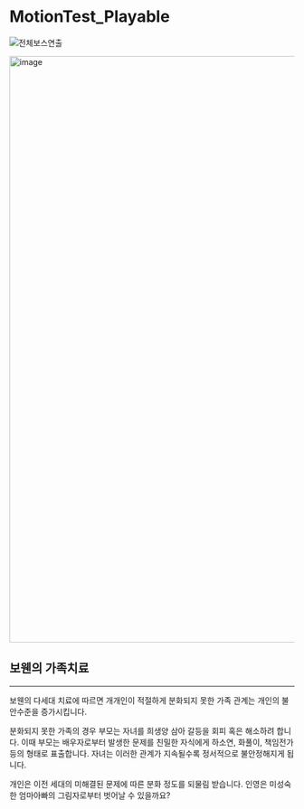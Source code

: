 # MotionTest_Playable
 
 ![전체보스연출](https://user-images.githubusercontent.com/46564046/235314111-4ea7c630-a4f5-4a8a-b34b-5859ca31969c.gif)
 
<img width="1038" alt="image" src="https://user-images.githubusercontent.com/46564046/235314581-ef8dc954-d9ae-4a9d-b919-ef99c3058e7c.png">

## 보웬의 가족치료

---

보웬의 다세대 치료에 따르면 개개인이 적절하게 분화되지 못한 가족 관계는 개인의 불안수준을 증가시킵니다. 

분화되지 못한 가족의 경우 부모는 자녀를 희생양 삼아 갈등을 회피 혹은 해소하려 합니다.
이때 부모는 배우자로부터 발생한 문제를 친밀한 자식에게 하소연, 화풀이, 책임전가 등의 형태로 표출합니다.
자녀는 이러한 관계가 지속될수록 정서적으로 불안정해지게 됩니다.

개인은 이전 세대의 미해결된 문제에 따른 분화 정도를 되물림 받습니다.
인영은 미성숙한 엄마아빠의 그림자로부터 벗어날 수 있을까요?
